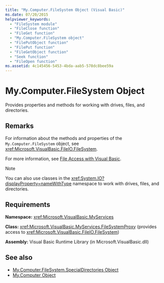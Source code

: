 ```yaml
---
title: "My.Computer.FileSystem Object (Visual Basic)"
ms.date: 07/20/2015
helpviewer_keywords: 
  - "FileSystem module"
  - "FileClose function"
  - "FileGet function"
  - "My.Computer.FileSystem object"
  - "FilePutObject function"
  - "FilePut function"
  - "FileGetObject function"
  - "Seek function"
  - "FileOpen function"
ms.assetid: 4c145456-5453-4bda-aab5-578dc8bee59a
---
```

# My.Computer.FileSystem Object
Provides properties and methods for working with drives, files, and directories.  
  
## Remarks  
 For information about the methods and properties of the `My.Computer.FileSystem` object, see <xref:Microsoft.VisualBasic.FileIO.FileSystem>.  
  
 For more information, see [File Access with Visual Basic](../../../visual-basic/developing-apps/programming/drives-directories-files/file-access.md).  
  
> [!NOTE]
>  You can also use classes in the <xref:System.IO?displayProperty=nameWithType> namespace to work with drives, files, and directories.  
  
## Requirements  
 **Namespace:** <xref:Microsoft.VisualBasic.MyServices>  
  
 **Class:** <xref:Microsoft.VisualBasic.MyServices.FileSystemProxy> (provides access to <xref:Microsoft.VisualBasic.FileIO.FileSystem>)  
  
 **Assembly:** Visual Basic Runtime Library (in Microsoft.VisualBasic.dll)  
  
## See also

- [My.Computer.FileSystem.SpecialDirectories Object](../../../visual-basic/language-reference/objects/my-computer-filesystem-specialdirectories-object.md)
- [My.Computer Object](../../../visual-basic/language-reference/objects/my-computer-object.md)
